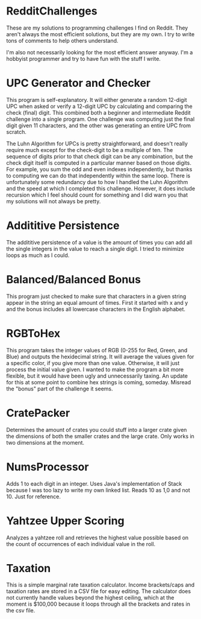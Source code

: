 # RedditChallenges
These are my solutions to programming challenges I find on Reddit. They aren't always the most efficient solutions,
but they are my own. I try to write tons of comments to help others understand. 

I'm also not necessarily looking for the most efficient answer anyway. I'm a hobbyist programmer and try to have fun
with the stuff I write. 

# UPC Generator and Checker
This program is self-explanatory. It will either generate a random 12-digit UPC when asked or verify a 12-digit UPC by calculating and comparing the check (final) digit. This combined both a beginner and intermediate Reddit challenge into a single program. One challenge was computing just the final digit given 11 characters, and the other was generating an entire UPC from scratch. 

The Luhn Algorithm for UPCs is pretty straightforward, and doesn't really require much except for the check-digit to be a multiple of ten. The sequence of digits prior to that check digit can be any combination, but the check digit itself is computed in a particular manner based on those digits. For example, you sum the odd and even indexes independently, but thanks to computing we can do that independently within the same loop. There is unfortunately some redundancy due to how I handled the Luhn Algorithm and the speed at which I completed this challenge. However, it does include recursion which I feel should count for something and I did warn you that my solutions will not always be pretty.

# Addititive Persistence
The addititive persistence of a value is the amount of times you can add all the single integers in the value to reach a single digit. I tried to minimize loops as much as I could.

# Balanced/Balanced Bonus
This program just checked to make sure that characters in a given string appear in the string an equal amount of times. First it started with x and y and the bonus includes all lowercase characters in the English alphabet.

# RGBToHex
This program takes the integer values of RGB (0-255 for Red, Green, and Blue) and outputs the hexidecimal string. It will average the values given for a specific color, if you give more than one value. Otherwise, it will just process the initial value given. I wanted to make the program a bit more flexible, but it would have been ugly and unnecessarily taxing. 
An update for this at some point to combine hex strings is coming, someday. Misread the "bonus" part of the challenge it seems.

# CratePacker
Determines the amount of crates you could stuff into a larger crate given the dimensions of both the smaller crates and the large crate. Only works in two dimensions at the moment. 

# NumsProcessor
 Adds 1 to each digit in an integer. Uses Java's implementation of Stack because I was too lazy to write my own linked list. Reads 10 as 1,0 and not 10. Just for reference.

# Yahtzee Upper Scoring
Analyzes a yahtzee roll and retrieves the highest value possible based on the count of occurrences of each individual value in the roll. 

# Taxation
This is a simple marginal rate taxation calculator. Income brackets/caps and taxation rates are stored in a CSV file for easy editing. The calculator does not currently handle values beyond the highest ceiling, which at the moment is $100,000 because it loops through all the brackets and rates in the csv file. 
